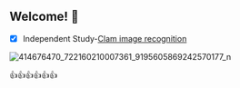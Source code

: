 ## Welcome! 👋

<!--
**24613/24613** is a ✨ _special_ ✨ repository because its `README.md` (this file) appears on your GitHub profile.

Here are some ideas to get you started:

- 🔭 I’m currently working on ...
- 🌱 I’m currently learning ...
- 👯 I’m looking to collaborate on ...
- 🤔 I’m looking for help with ...
- 💬 Ask me about ...
- 📫 How to reach me: ...
- 😄 Pronouns: ...
- ⚡ Fun fact: ...
-->
- [x] Independent Study-[Clam image recognition](https://github.com/24613/Clam-image-recognition)

![414676470_722160210007361_9195605869242570177_n](https://github.com/24613/24613/assets/155034117/f9c7e4dd-4b49-4c3d-b29a-5790b70941a6)

:+1::+1::+1::+1::+1::+1:

